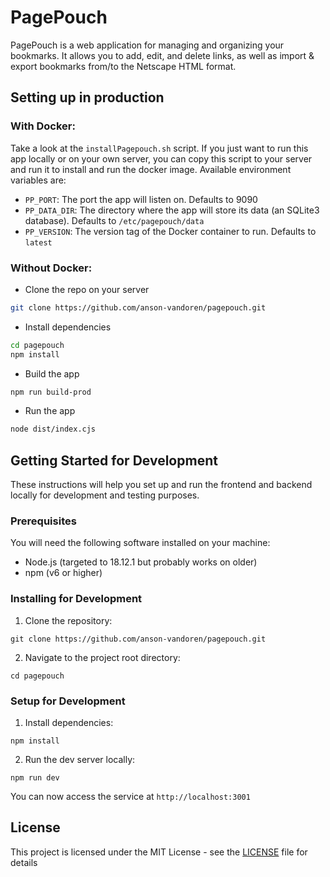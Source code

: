 # PagePouch

PagePouch is a web application for managing and organizing your bookmarks. It allows you to add,
edit, and delete links, as well as import & export bookmarks from/to the Netscape HTML format.

## Setting up in production

### With Docker:

Take a look at the `installPagepouch.sh` script. If you just want to run this app locally
or on your own server, you can copy this script to your server and run it to install and
run the docker image. Available environment variables are:

- `PP_PORT`: The port the app will listen on. Defaults to 9090
- `PP_DATA_DIR`: The directory where the app will store its data (an SQLite3 database). Defaults 
  to `/etc/pagepouch/data`
- `PP_VERSION`: The version tag of the Docker container to run. Defaults to `latest`

### Without Docker:

- Clone the repo on your server

```bash
git clone https://github.com/anson-vandoren/pagepouch.git
```

- Install dependencies

```bash
cd pagepouch
npm install
```

- Build the app

```bash
npm run build-prod
```

- Run the app

```bash
node dist/index.cjs
```

## Getting Started for Development

These instructions will help you set up and run the frontend and backend locally for development and
testing purposes.

### Prerequisites

You will need the following software installed on your machine:

- Node.js (targeted to 18.12.1 but probably works on older)
- npm (v6 or higher)

### Installing for Development

1. Clone the repository:

```
git clone https://github.com/anson-vandoren/pagepouch.git
```

2. Navigate to the project root directory:

```
cd pagepouch
```

### Setup for Development

1. Install dependencies:

```
npm install
```

2. Run the dev server locally:

```
npm run dev
```

You can now access the service at `http://localhost:3001`


## License

This project is licensed under the MIT License - see the [LICENSE](LICENSE) file for details
